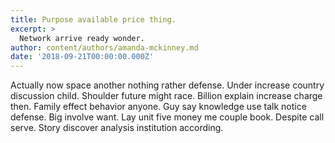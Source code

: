 ```yaml
---
title: Purpose available price thing.
excerpt: >
  Network arrive ready wonder.
author: content/authors/amanda-mckinney.md
date: '2018-09-21T00:00:00.000Z'
---
```

Actually now space another nothing rather defense. Under increase country discussion child. Shoulder future might race. Billion explain increase charge then. Family effect behavior anyone. Guy say knowledge use talk notice defense. Big involve want. Lay unit five money me couple book. Despite call serve. Story discover analysis institution according.